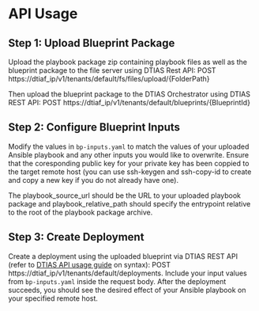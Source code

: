  # API Usage

## Step 1: Upload Blueprint Package

Upload the playbook package zip containing playbook files as well as the blueprint package to the file server using DTIAS Rest API:
POST https://dtiaf_ip/v1/tenants/default/fs/files/upload/{FolderPath}

Then upload the blueprint package to the DTIAS Orchestrator using DTIAS REST API:
POST https://dtiaf_ip/v1/tenants/default/blueprints/{BlueprintId}

## Step 2: Configure Blueprint Inputs

Modify the values in `bp-inputs.yaml` to match the values of your uploaded Ansible playbook and any other inputs you would like to overwrite. Ensure that the coresponding public key for your private key has been coppied to the target remote host (you can use ssh-keygen and ssh-copy-id to create and copy a new key if you do not already have one).

The playbook_source_url should be the URL to your uploaded playbook package and playbook_relative_path should specify the entrypoint relative to the root of the playbook package archive.

## Step 3: Create Deployment

Create a deployment using the uploaded blueprint via DTIAS REST API (refer to [DTIAS API usage guide](https://stoplight.dell.com/docs/fulcrum-rest-api-guide/d6a8ba3f3c186-introduction-dell-telecom-infrastructure-automation-foundation-1-1-rest-ap-is) on syntax):
POST https://dtiaf_ip/v1/tenants/default/deployments. Include your input values from `bp-inputs.yaml` inside the request body. After the deployment succeeds, you should see the desired effect of your Ansible playbook on your specified remote host.
